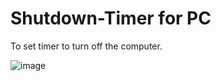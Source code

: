 # Shutdown-Timer for PC
To set timer to turn off the computer.


![image](https://user-images.githubusercontent.com/49812701/93772918-08db0f00-fc3d-11ea-896e-013200dc4de8.png)


